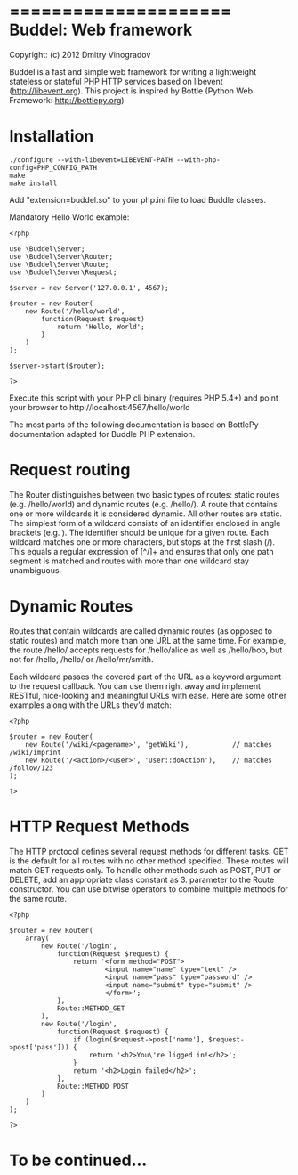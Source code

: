 =====================
Buddel: Web framework
=====================

Copyright: (c) 2012 Dmitry Vinogradov


Buddel is a fast and simple web framework for writing a lightweight stateless or stateful PHP HTTP services based on libevent (http://libevent.org).
This project is inspired by Bottle (Python Web Framework: http://bottlepy.org)


Installation
============

    ./configure --with-libevent=LIBEVENT-PATH --with-php-config=PHP_CONFIG_PATH
    make
    make install

Add "extension=buddel.so" to your php.ini file to load Buddle classes.

Mandatory Hello World example:

    <?php

    use \Buddel\Server;
    use \Buddel\Server\Router;
    use \Buddel\Server\Route;
    use \Buddel\Server\Request;

    $server = new Server('127.0.0.1', 4567);

    $router = new Router(
        new Route('/hello/world', 
            function(Request $request) 
                return 'Hello, World';
            }
        )
    );

    $server->start($router);

    ?>

Execute this script with your PHP cli binary (requires PHP 5.4+) and point your browser to http://localhost:4567/hello/world

The most parts of the following documentation is based on BottlePy documentation adapted for Buddle PHP extension.

Request routing
===============

The Router distinguishes between two basic types of routes: static routes (e.g. /hello/world) and dynamic routes (e.g. /hello/<name>). 
A route that contains one or more wildcards it is considered dynamic. All other routes are static.
The simplest form of a wildcard consists of an identifier enclosed in angle brackets (e.g. <name>). The identifier should be unique for a given route.
Each wildcard matches one or more characters, but stops at the first slash (/). This equals a regular expression of [^/]+ and ensures 
that only one path segment is matched and routes with more than one wildcard stay unambiguous. 

Dynamic Routes
==============

Routes that contain wildcards are called dynamic routes (as opposed to static routes) and match more than one URL at the same time. 
For example, the route /hello/<name> accepts requests for /hello/alice as well as /hello/bob, but not for /hello, /hello/ or /hello/mr/smith.

Each wildcard passes the covered part of the URL as a keyword argument to the request callback. You can use them right away and 
implement RESTful, nice-looking and meaningful URLs with ease. Here are some other examples along with the URLs they’d match:

    <?php

    $router = new Router(
        new Route('/wiki/<pagename>', 'getWiki'),           // matches /wiki/imprint
        new Route('/<action>/<user>', 'User::doAction'),    // matches /follow/123
    );

    ?>

HTTP Request Methods
====================

The HTTP protocol defines several request methods for different tasks. GET is the default for all routes 
with no other method specified. These routes will match GET requests only. To handle other methods such as POST, PUT or DELETE, 
add an appropriate class constant as 3. parameter to the Route constructor. You can use bitwise operators to combine multiple methods
for the same route.

    <?php

    $router = new Router(
        array(
            new Route('/login', 
                function(Request $request) {
                    return '<form method="POST">
                            <input name="name" type="text" />
                            <input name="pass" type="password" />
                            <input name="submit" type="submit" />
                            </form>';
                },
                Route::METHOD_GET
            ),
            new Route('/login', 
                function(Request $request) {
                    if (login($request->post['name'], $request->post['pass'])) {
                        return '<h2>You\'re ligged in!</h2>';
                    }
                    return '<h2>Login failed</h2>';
                }, 
                Route::METHOD_POST
            )
        )
    );

    ?>

To be continued...
==================
